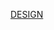 [DESIGN](https://www.figma.com/design/EKQtTaEiBW9JiQyOaJWqBm/Jobpilot---Job-Portal-Figma-UI-Template-(Community)-(Community)-(Copy)?node-id=4102-115205&t=1XXytcvLja5nX8Sf-0)
